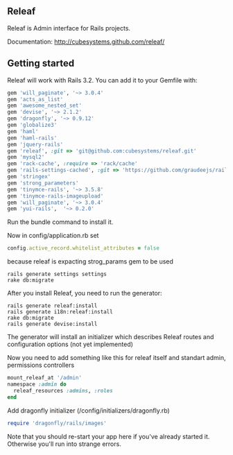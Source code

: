 ## Releaf

Releaf is Admin interface for Rails projects.

Documentation: http://cubesystems.github.com/releaf/

## Getting started

Releaf will work with Rails 3.2.
You can add it to your Gemfile with:

```ruby
gem 'will_paginate', '~> 3.0.4'
gem 'acts_as_list'
gem 'awesome_nested_set'
gem 'devise', '~> 2.1.2'
gem 'dragonfly', '~> 0.9.12'
gem 'globalize3'
gem 'haml'
gem 'haml-rails'
gem 'jquery-rails'
gem 'releaf', :git => 'git@github.com:cubesystems/releaf.git'
gem 'mysql2'
gem 'rack-cache', :require => 'rack/cache'
gem 'rails-settings-cached', :git => 'https://github.com/graudeejs/rails-settings-cached'
gem 'stringex'
gem 'strong_parameters'
gem 'tinymce-rails', '~> 3.5.8'
gem 'tinymce-rails-imageupload'
gem 'will_paginate', '~> 3.0.4'
gem 'yui-rails',  '~> 0.2.0'
```

Run the bundle command to install it.

Now in config/application.rb set

```ruby
config.active_record.whitelist_attributes = false
```

because releaf is expacting strog_params gem to be used

```console
rails generate settings settings
rake db:migrate
```

After you install Releaf, you need to run the generator:

```console
rails generate releaf:install
rails generate i18n:releaf:install
rake db:migrate
rails generate devise:install
```

The generator will install an initializer which describes Releaf routes and configuration options (not yet implemented)

Now you need to add something like this for releaf itself and standart admin,
permissions controllers

```ruby
mount_releaf_at '/admin'
namespace :admin do
  releaf_resources :admins, :roles
end
```

Add dragonfly initializer (/config/initializers/dragonfly.rb)

```ruby
require 'dragonfly/rails/images'
```

Note that you should re-start your app here if you've already started it. Otherwise you'll run into strange errors.

